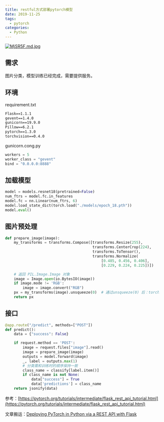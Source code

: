 ```yaml
---
title: restful方式部署pytorch模型
date: 2019-11-25
tags:
  - pytorch
categories:
  - Python
---
```


[![MjSR5F.md.jpg](https://s2.ax1x.com/2019/11/25/MjSR5F.md.jpg)](https://imgchr.com/i/MjSR5F)

## 需求

图片分类，模型训练已经完成，需要提供服务。

## 环境

requirement.txt

```txt
Flask==1.1.1
gevent==1.4.0
gunicorn==19.9.0
Pillow==6.2.1
pytorch==1.3.0
torchvision==0.4.0
```

gunicorn.cong.py

```python
workers = 5
worker_class = "gevent"
bind = "0.0.0.0:8888"
```

## 加载模型

```python
model = models.resnet18(pretrained=False)
num_ftrs = model.fc.in_features
model.fc = nn.Linear(num_ftrs, 6)
model.load_state_dict(torch.load("./models/epoch_18.pth"))
model.eval()
```

## 图片预处理

```python
def prepare_image(image):
    my_transforms = transforms.Compose([transforms.Resize(255),
                                        transforms.CenterCrop(224),
                                        transforms.ToTensor(),
                                        transforms.Normalize(
                                            [0.485, 0.456, 0.406],
                                            [0.229, 0.224, 0.225])])

    # 返回 PIL.Image.Image 对象
    image = Image.open(io.BytesIO(image))
    if image.mode != 'RGB':
        image = image.convert("RGB")
    px = my_transforms(image).unsqueeze(0)  # 通过unsqueeze(0) 后：torch.Size([3, 224, 224])->torch.Size([1, 3, 224, 224])
    return px
```

## 接口

```python
@app.route("/predict", methods=["POST"])
def predict():
    data = {"success": False}

    if request.method == 'POST':
        image = request.files["image"].read()
        image = prepare_image(image)
        outputs = model.forward(image)
        _, label = outputs.max(1)
        # 分类需和训练时的顺序保持一致
        class_name = classify[label.item()]
        if class_name is not None:
            data["success"] = True
            data['predictions'] = class_name
    return jsonify(data)
```

参考：[https://pytorch.org/tutorials/intermediate/flask_rest_api_tutorial.html](https://pytorch.org/tutorials/intermediate/flask_rest_api_tutorial.html)

文章搬运：[Deploying PyTorch in Python via a REST API with Flask](./251144.html)